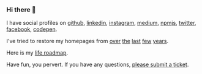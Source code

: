 ### Hi there 👋

I have social profiles on [github][github], [linkedin][linkedin], [instagram][instagram],
[medium][medium], [npmjs][npmjs], [twitter][twitter], [facebook][facebook], [codepen][codepen].

I've tried to restore my homepages from [over](https://wvbe.github.io/0xee-site/)
[the](https://wvbe.github.io/poseidon-site/) [last](https://wvbe.github.io/three-one-site/)
[few](http://wyb.be/) [years](http://wybe.pizza).

Here is my [life roadmap](https://github.com/users/wvbe/projects/1).

Have fun, you pervert. If you have any questions, [please submit a ticket](https://github.com/wvbe/wvbe/issues/new).

[github]: https://github.com/wvbe
[npmjs]: https://www.npmjs.com/~wvbe
[linkedin]: https://www.linkedin.com/in/wybe
[facebook]: https://www.facebook.com/wvvbe
[instagram]: https://www.instagram.com/wvvbe
[medium]: http://wvvbe.medium.com/
[twitter]: https://twitter.com/wvbe
[codepen]: https://codepen.io/wvbe
